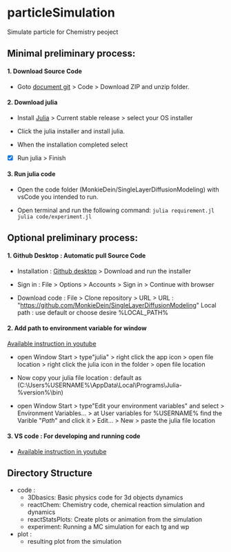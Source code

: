 # particleSimulation
Simulate particle for Chemistry peoject

## Minimal preliminary process:

#### 1. Download Source Code 

- Goto [document git](https://github.com/MonkieDein/SingleLayerDiffusionModeling) > Code > Download ZIP and unzip folder.

#### 2. Download julia

- Install [Julia](https://julialang.org/downloads/) > Current stable release > select your OS installer

- Click the julia installer and install julia.

- When the installation completed select 
- [x] Run julia > Finish

#### 3. Run julia code

- Open the code folder (MonkieDein/SingleLayerDiffusionModeling) with vsCode you intended to run.

- Open terminal and run the following command:
    ```julia requirement.jl```
    ```julia code/experiment.jl```

## Optional preliminary process:

#### 1. Github Desktop : Automatic pull Source Code 

- Installation : [Github desktop](https://desktop.github.com/) > Download and run the installer

- Sign in : File > Options > Accounts > Sign in > Continue with browser

- Download code : File > Clone repository > URL >
URL : "https://github.com/MonkieDein/SingleLayerDiffusionModeling"
Local path : use default or choose desire %LOCAL_PATH%

#### 2. Add path to environment variable for window
[Available instruction in youtube](https://www.youtube.com/watch?v=42OXIbdc7bQ)

- open Window Start > type"julia" > right click the app icon > open file location > right click the julia icon in the folder > open file location 

- Now copy your julia file location : default as 
(C:\Users\%USERNAME%\AppData\Local\Programs\Julia-%version%\bin)

- open Window Start > type"Edit your environment variables" and select > Environment Variables... > at User variables for %USERNAME% find the Varible "*Path*" and click it > Edit... > New > paste the julia file location

#### 3. VS code : For developing and running code 

- [Available instruction in youtube](https://www.youtube.com/watch?v=oi5dZxPGNlk&t=204s)


## Directory Structure
- code : 
    - 3Dbasics: Basic physics code for 3d objects dynamics
    - reactChem: Chemistry code, chemical reaction simulation and dynamics
    - reactStatsPlots: Create plots or animation from the simulation
    - experiment: Running a MC simulation for each tg and wp
- plot : 
    - resulting plot from the simulation